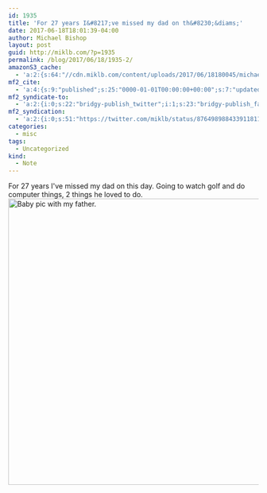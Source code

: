 ```yaml
---
id: 1935
title: 'For 27 years I&#8217;ve missed my dad on th&#8230;&diams;'
date: 2017-06-18T18:01:39-04:00
author: Michael Bishop
layout: post
guid: http://miklb.com/?p=1935
permalink: /blog/2017/06/18/1935-2/
amazonS3_cache:
  - 'a:2:{s:64:"//cdn.miklb.com/content/uploads/2017/06/18180045/michael_ray.jpg";i:1936;s:51:"//miklb.com/content/uploads/2017/06/michael_ray.jpg";i:1936;}'
mf2_cite:
  - 'a:4:{s:9:"published";s:25:"0000-01-01T00:00:00+00:00";s:7:"updated";s:25:"0000-01-01T00:00:00+00:00";s:8:"category";a:1:{i:0;s:0:"";}s:6:"author";a:0:{}}'
mf2_syndicate-to:
  - 'a:2:{i:0;s:22:"bridgy-publish_twitter";i:1;s:23:"bridgy-publish_facebook";}'
mf2_syndication:
  - 'a:2:{i:0;s:51:"https://twitter.com/miklb/status/876498988433911811";i:1;s:42:"https://www.facebook.com/10155664502309162";}'
categories:
  - misc
tags:
  - Uncategorized
kind:
  - Note
---
```

For 27 years I've missed my dad on this day. Going to watch golf and do computer things, 2 things he loved to do. <img src="http://miklb.com/content/uploads/2017/06/michael_ray.jpg" alt="Baby pic with my father." width="576" height="576" class="u-featured alignnone size-full wp-image-1936" />